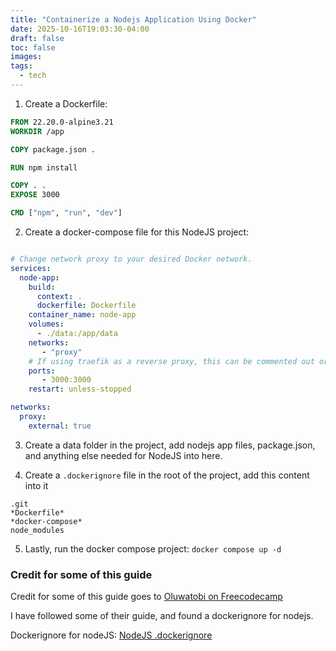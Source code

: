 ```yaml
---
title: "Containerize a Nodejs Application Using Docker"
date: 2025-10-16T19:03:30-04:00
draft: false
toc: false
images:
tags:
  - tech
---
```



1. Create a Dockerfile:
```Dockerfile
FROM 22.20.0-alpine3.21
WORKDIR /app

COPY package.json .

RUN npm install

COPY . .
EXPOSE 3000

CMD ["npm", "run", "dev"]
```

2. Create a docker-compose file for this NodeJS project:
```yml

# Change network proxy to your desired Docker network.
services:
  node-app:
    build:
      context: .
      dockerfile: Dockerfile
    container_name: node-app
    volumes:
      - ./data:/app/data
    networks:
       - "proxy"
    # If using traefik as a reverse proxy, this can be commented out or removed.
    ports:
       - 3000:3000
    restart: unless-stopped

networks:
  proxy:
    external: true
```

3. Create a data folder in the project, add nodejs app files, package.json, and anything else needed for NodeJS into here.

4. Create a `.dockerignore` file in the root of the project, add this content into it
```
.git
*Dockerfile*
*docker-compose*
node_modules
```

5. Lastly, run the docker compose project: `docker compose up -d`



### Credit for some of this guide
Credit for some of this guide goes to [Oluwatobi on Freecodecamp](https://www.freecodecamp.org/news/containerize-a-nodejs-application-using-docker/)

I have followed some of their guide, and found a dockerignore for nodejs.

Dockerignore for nodeJS: [NodeJS .dockerignore](https://github.com/BretFisher/node-docker-good-defaults/blob/main/.dockerignore)
